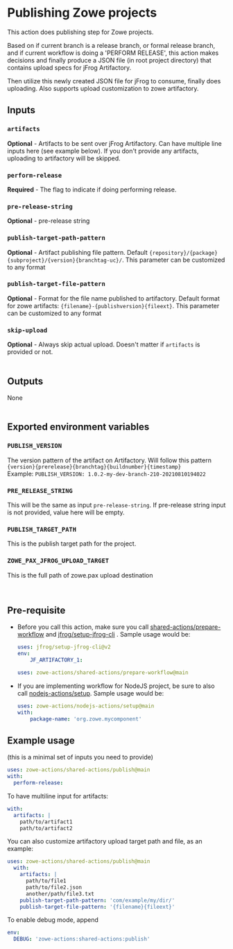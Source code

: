 # Publishing Zowe projects

This action does publishing step for Zowe projects.  

Based on if current branch is a release branch, or formal release branch, and if current workflow is doing a 'PERFORM RELEASE', this action makes decisions and finally produce a JSON file (in root project directory) that contains upload specs for jFrog Artifactory.  

Then utilize this newly created JSON file for jFrog to consume, finally does uploading. Also supports upload customization to zowe artifactory.
<br />

## Inputs

### `artifacts`

**Optional** - Artifacts to be sent over jFrog Artifactory. Can have multiple line inputs here (see example below). If you don't provide any artifacts, uploading to artifactory will be skipped.

### `perform-release`

**Required** - The flag to indicate if doing performing release.

### `pre-release-string`

**Optional** - pre-release string

### `publish-target-path-pattern`

**Optional** - Artifact publishing file pattern. Default `{repository}/{package}{subproject}/{version}{branchtag-uc}/`. This parameter can be customized to any format

### `publish-target-file-pattern`

**Optional** - Format for the file name published to artifactory. Default format for zowe artifacts: `{filename}-{publishversion}{fileext}`. This parameter can be customized to any format

### `skip-upload`

**Optional** - Always skip actual upload. Doesn't matter if `artifacts` is provided or not.
<br /><br />

## Outputs

None
<br /><br />

## Exported environment variables

### `PUBLISH_VERSION`

The version pattern of the artifact on Artifactory. Will follow this pattern `{version}{prerelease}{branchtag}{buildnumber}{timestamp}`\
Example: `PUBLISH_VERSION: 1.0.2-my-dev-branch-210-20210810194022`

### `PRE_RELEASE_STRING`

This will be the same as input `pre-release-string`. If pre-release string input is not provided, value here will be empty.

### `PUBLISH_TARGET_PATH`

This is the publish target path for the project.  

### `ZOWE_PAX_JFROG_UPLOAD_TARGET`

This is the full path of zowe.pax upload destination

<br />  

## Pre-requisite

- Before you call this action, make sure you call [shared-actions/prepare-workflow](https://github.com/zowe-actions/shared-actions/tree/main/prepare-workflow) and [jfrog/setup-jfrog-cli](https://github.com/jfrog/setup-jfrog-cli) . Sample usage would be:

    ```yaml
    uses: jfrog/setup-jfrog-cli@v2
    env:
        JF_ARTIFACTORY_1:

    uses: zowe-actions/shared-actions/prepare-workflow@main
    ```

- If you are implementing workflow for NodeJS project, be sure to also call [nodejs-actions/setup](https://github.com/zowe-actions/nodejs-actions/tree/main/setup). Sample usage would be:

    ```yaml
    uses: zowe-actions/nodejs-actions/setup@main
    with:
        package-name: 'org.zowe.mycomponent'
    ```

## Example usage

(this is a minimal set of inputs you need to provide)

```yaml
uses: zowe-actions/shared-actions/publish@main
with:
  perform-release:
```

To have multiline input for artifacts:

```yaml
with:
  artifacts: |
    path/to/artifact1
    path/to/artifact2
```

You can also customize artifactory upload target path and file, as an example:

```yaml
uses: zowe-actions/shared-actions/publish@main
  with:
    artifacts: |
      path/to/file1
      path/to/file2.json
      another/path/file3.txt
    publish-target-path-pattern: 'com/example/my/dir/'
    publish-target-file-pattern: '{filename}{fileext}'
```

To enable debug mode, append

```yaml
env:
  DEBUG: 'zowe-actions:shared-actions:publish'
```
